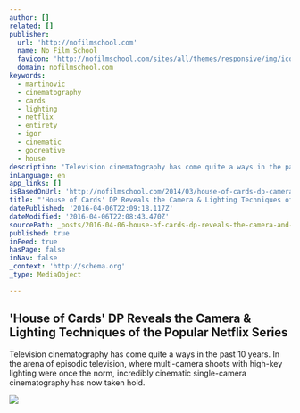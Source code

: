 ```yaml
---
author: []
related: []
publisher:
  url: 'http://nofilmschool.com'
  name: No Film School
  favicon: 'http://nofilmschool.com/sites/all/themes/responsive/img/icons/favicon.ico'
  domain: nofilmschool.com
keywords:
  - martinovic
  - cinematography
  - cards
  - lighting
  - netflix
  - entirety
  - igor
  - cinematic
  - gocreative
  - house
description: 'Television cinematography has come quite a ways in the past 10 years. In the arena of episodic television, where multi-camera shoots with high-key lighting were once the norm, incredibly cinematic single-camera cinematography has now taken hold.'
inLanguage: en
app_links: []
isBasedOnUrl: 'http://nofilmschool.com/2014/03/house-of-cards-dp-camera-lighting-secrets-netflix-red-epic'
title: "'House of Cards' DP Reveals the Camera & Lighting Techniques of the Popular Netflix Series"
datePublished: '2016-04-06T22:09:18.117Z'
dateModified: '2016-04-06T22:08:43.470Z'
sourcePath: _posts/2016-04-06-house-of-cards-dp-reveals-the-camera-and-lighting-techniques.md
published: true
inFeed: true
hasPage: false
inNav: false
_context: 'http://schema.org'
_type: MediaObject

---
```

<article style=""><h1>'House of Cards' DP Reveals the Camera &amp; Lighting Techniques of the Popular Netflix Series</h1><p>Television cinematography has come quite a ways in the past 10 years. In the arena of episodic television, where multi-camera shoots with high-key lighting were once the norm, incredibly cinematic single-camera cinematography has now taken hold.</p><img src="http://nofilmschool.com/sites/default/files/styles/facebook/public/uploads/2014/02/Screen-Shot-2014-02-25-at-12.22.27-PM.png?itok=cCAmtQRh" /></article>
